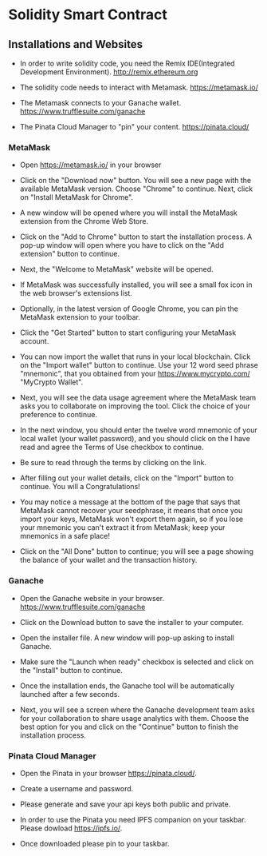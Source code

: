 # Solidity Smart Contract

## Installations and Websites

* In order to write solidity code, you need the Remix IDE(Integrated Development Environment). http://remix.ethereum.org 

* The solidity code needs to interact with Metamask. https://metamask.io/

* The Metamask connects to your Ganache wallet. https://www.trufflesuite.com/ganache 

* The Pinata Cloud Manager to "pin" your content. https://pinata.cloud/

### MetaMask

* Open https://metamask.io/ in your browser

* Click on the "Download now" button. You will see a new page with the available MetaMask version. Choose "Chrome" to continue. Next, click on "Install MetaMask for Chrome".

* A new window will be opened where you will install the MetaMask extension from the Chrome Web Store.

* Click on the "Add to Chrome" button to start the installation process. A pop-up window will open where you have to click on the "Add extension" button to continue.

* Next, the "Welcome to MetaMask" website will be opened.

* If MetaMask was successfully installed, you will see a small fox icon in the web browser's extensions list.

* Optionally, in the latest version of Google Chrome, you can pin the MetaMask extension to your toolbar.

* Click the "Get Started" button to start configuring your MetaMask account.

* You can now import the wallet that runs in your local blockchain. Click on the "Import wallet" button to continue. Use your 12 word seed phrase "mnemonic", that you obtained from your https://www.mycrypto.com/ "MyCrypto Wallet". 

* Next, you will see the data usage agreement where the MetaMask team asks you to collaborate on improving the tool. Click the choice of your preference to continue.

* In the next window, you should enter the twelve word mnemonic of your local wallet (your wallet password), and you should click on the I have read and agree the Terms of Use checkbox to continue.

* Be sure to read through the terms by clicking on the link.

* After filling out your wallet details, click on the "Import" button to continue. You will a Congratulations!

* You may notice a message at the bottom of the page that says that MetaMask cannot recover your seedphrase, it means that once you import your keys, MetaMask won't export them again, so if you lose your mnemonic you can't extract it from MetaMask; keep your mnemonics in a safe place!

* Click on the "All Done" button to continue; you will see a page showing the balance of your wallet and the transaction history.

### Ganache 

* Open the Ganache website in your browser. https://www.trufflesuite.com/ganache 

* Click on the Download button to save the installer to your computer.

* Open the installer file. A new window will pop-up asking to install Ganache.

* Make sure the "Launch when ready" checkbox is selected and click on the "Install" button to continue.

* Once the installation ends, the Ganache tool will be automatically launched after a few seconds.

* Next, you will see a screen where the Ganache development team asks for your collaboration to share usage analytics with them. Choose the best option for you and click on the "Continue" button to finish the installation process.

### Pinata Cloud Manager

* Open the Pinata in your browser https://pinata.cloud/.

* Create a username and password. 

* Please generate and save your api keys both public and private. 

* In order to use the Pinata you need IPFS companion on your taskbar. Please dowload https://ipfs.io/. 

* Once downloaded please pin to your taskbar. 

